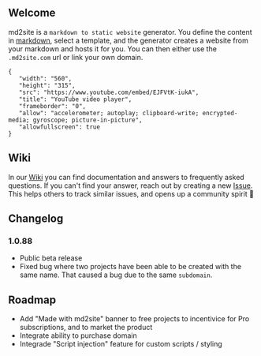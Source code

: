 ## Welcome
md2site is a `markdown to static website` generator. You define the content in [markdown](https://www.markdownguide.org/basic-syntax/), select a template, and the generator creates a website from your markdown and hosts it for you. You can then either use the `.md2site.com` url or link your own domain.
```youtube-embed
{
   "width": "560",
   "height": "315",
   "src": "https://www.youtube.com/embed/EJFVtK-iukA",
   "title": "YouTube video player",
   "frameborder": "0",
   "allow": "accelerometer; autoplay; clipboard-write; encrypted-media; gyroscope; picture-in-picture",
   "allowfullscreen": true
}
```

## Wiki
In our [Wiki](https://github.com/davidseek/md2site-support/wiki/md2site-Documentation) you can find documentation and answers to frequently asked questions. If you can't find your answer, reach out by creating a new [Issue](https://github.com/davidseek/md2site-support/issues). This helps others to track similar issues, and opens up a community spirit 🎉

## Changelog
### 1.0.88
- Public beta release
- Fixed bug where two projects have been able to be created with the same name. That caused a bug due to the same `subdomain`. 

## Roadmap
- Add "Made with md2site" banner to free projects to incentivice for Pro subscriptions, and to market the product
- Integrate ability to purchase domain
- Integrade "Script injection" feature for custom scripts / styling
